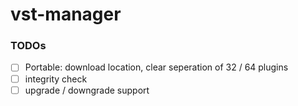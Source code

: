 vst-manager
===========
### TODOs
- [ ] Portable: download location, clear seperation of 32 / 64 plugins
- [ ] integrity check
- [ ] upgrade / downgrade support
